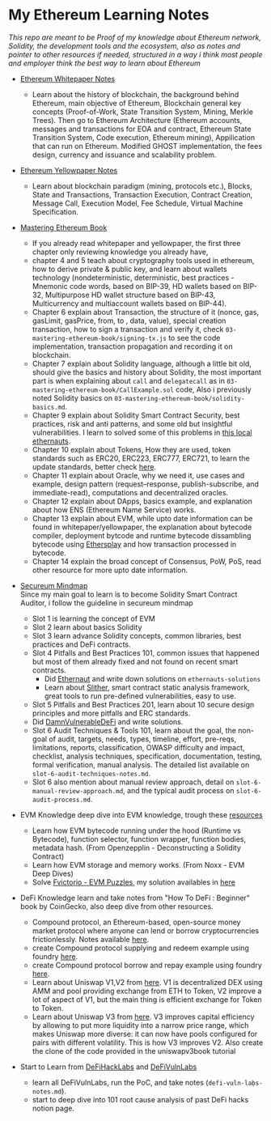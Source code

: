 # My Ethereum Learning Notes

_This repo are meant to be Proof of my knowledge about Ethereum network, Solidity, the development tools and the ecosystem, also as notes and pointer to other resources if needed, structured in a way i think most people and employer think the best way to learn about Ethereum_

- [Ethereum Whitepaper Notes](https://github.com/said017/ethereum-learning-notes/blob/main/01-ethereum-whitepaper-notes.md)
  - Learn about the history of blockchain, the background behind Ethereum, main objective of Ethereum, Blockchain general key concepts (Proof-of-Work, State Transition System, Mining, Merkle Trees). Then go to Ethereum Architecture (Ethereum accounts, messages and transactions for EOA and contract, Ethereum State Transition System, Code execution, Ethereum mining), Appilication that can run on Ethereum. Modified GHOST implementation, the fees design, currency and issuance and scalability problem.
- [Ethereum Yellowpaper Notes](https://github.com/said017/ethereum-learning-notes/blob/main/02-ethereum-yellowpaper-notes.md)

  - Learn about blockchain paradigm (mining, protocols etc.), Blocks, State and Transactions, Transaction Execution, Contract Creation, Message Call, Execution Model, Fee Schedule, Virtual Machine Specification.

- [Mastering Ethereum Book](https://github.com/ethereumbook/ethereumbook)

  - If you already read whitepaper and yellowpaper, the first three chapter only reviewing knowledge you already have,
  - chapter 4 and 5 teach about cryptography tools used in ethereum, how to derive private & public key, and learn about wallets technology (nondeterministic, deterministic, best practices - Mnemonic code words, based on BIP-39, HD wallets based on BIP-32, Multipurpose HD wallet structure based on BIP-43, Multicurrency and multiaccount wallets based on BIP-44).
  - Chapter 6 explain about Transaction, the structure of it (nonce, gas, gasLimit, gasPrice, from, to , data, value), special creation transaction, how to sign a transaction and verify it, check `03-mastering-ethereum-book/signing-tx.js` to see the code implementation, transaction propagation and recording it on blockchain.
  - Chapter 7 explain about Solidity language, although a little bit old, should give the basics and history about Solidity, the most important part is when explaining about `call` and `delegatecall` as in `03-mastering-ethereum-book/CallExample.sol` code, Also i previously noted Solidity basics on `03-mastering-ethereum-book/solidity-basics.md`.
  - Chapter 9 explain about Solidity Smart Contract Security, best practices, risk and anti patterns, and some old but insightful vulnerabilities. I learn to solved some of this problems in [this local ethernauts](https://github.com/said017/local-ethernauts).
  - Chapter 10 explain about Tokens, How they are used, token standards such as ERC20, ERC223, ERC777, ERC721, to learn the update standards, better check [here](https://ethereum.org/en/developers/docs/standards/tokens/#:~:text=Here%20are%20some%20of%20the,for%20artwork%20or%20a%20song).
  - Chapter 11 explain about Oracle, why we need it, use cases and example, design pattern (request–response, publish-subscribe, and immediate-read), computations and decentralized oracles.
  - Chapter 12 explain about DApps, basics example, and explanation about how ENS (Ethereum Name Service) works.
  - Chapter 13 explain about EVM, while upto date information can be found in whitepaper/yellowpaper, the explanation about bytecode compiler, deployment bytcode and runtime bytecode dissambling bytecode using [Ethersplay](https://github.com/crytic/ethersplay) and how transaction processed in bytecode.
  - Chapter 14 explain the broad concept of Consensus, PoW, PoS, read other resource for more upto date information.

- [Secureum Mindmap](https://github.com/x676f64/secureum-mind_map) \
  Since my main goal to learn is to become Solidity Smart Contract Auditor, i follow the guideline in secureum mindmap

  - Slot 1 is learning the concept of EVM
  - Slot 2 learn about basics Solidity
  - Slot 3 learn advance Solidity concepts, common libraries, best practices and DeFi contracts.
  - Slot 4 Pitfalls and Best Practices 101, common issues that happened but most of them already fixed and not found on recent smart contracts.
    - Did [Ethernaut](https://ethernaut.openzeppelin.com/) and write down solutions on `ethernauts-solutions`
    - Learn about [Slither](https://github.com/crytic/slither), smart contract static analysis framework, great tools to run pre-defined vulnerabilities, easy to use.
  - Slot 5 Pitfalls and Best Practices 201, learn about 10 secure design principles and more pitfalls and ERC standards.
  - Did [DamnVulnerableDeFi](https://github.com/said017/ethereum-learning-notes/tree/main/damn-vunerable-defi-solutions) and write solutions.
  - Slot 6 Audit Techniques & Tools 101, learn about the goal, the non-goal of audit, targets, needs, types, timeline, effort, pre-reqs, limitations, reports, classification, OWASP difficulty and impact, checklist, analysis techniques, specification, documentation, testing, formal verification, manual analysis. The detailed list available on `slot-6-audit-techniques-notes.md`.
  - Slot 6 also mention about manual review approach, detail on `slot-6-manual-review-approach.md`, and the typical audit process on `slot-6-audit-process.md`.

- EVM Knowledge
  deep dive into EVM knowledge, trough these [resources](https://noxx3xxon.notion.site/noxx3xxon/The-EVM-Handbook-bb38e175cc404111a391907c4975426d)

  - Learn how EVM bytecode running under the hood (Runtime vs Bytecode), function selector, function wrapper, function bodies, metadata hash. (From Openzepplin - Deconstructing a Solidity Contract)
  - Learn how EVM storage and memory works. (From Noxx - EVM Deep Dives)
  - Solve [Fvictorio - EVM Puzzles](https://github.com/fvictorio/evm-puzzles), my solution availables in [here](https://github.com/said017/ethereum-learning-notes/tree/main/evm-puzzles-solutions)

- DeFi Knowledge
  learn and take notes from "How To DeFi : Beginner" book by CoinGecko, also deep dive from other resources.
  - Compound protocol, an Ethereum-based, open-source money market protocol where anyone can lend or borrow cryptocurrencies frictionlessly. Notes available [here](https://github.com/said017/ethereum-learning-notes/tree/main/defi-projects-deep-dive).
  - create Compound protocol supplying and redeem example using foundry [here](https://github.com/said017/defi-examples/blob/main/test/CompoundErc20.t.sol).
  - create Compound protocol borrow and repay example using foundry [here](https://github.com/said017/defi-examples/blob/main/test/CompoundErc20Borrow.t.sol).
  - Learn about Uniswap V1,V2 from [here](https://uniswapv3book.com/). V1 is decentralized DEX using AMM and pool providing exchange from ETH to Token, V2 improve a lot of aspect of V1, but the main thing is efficient exchange for Token to Token.
  - Learn about Uniswap V3 from [here](https://uniswapv3book.com/). V3 improves capital efficiency by allowing to put more liquidity into a narrow price range, which makes Uniswap more diverse: it can now have pools configured for pairs with different volatility. This is how V3 improves V2. Also create the clone of the code provided in the uniswapv3book tutorial
- Start to Learn from [DeFiHackLabs](https://github.com/SunWeb3Sec/DeFiHackLabs) and [DeFiVulnLabs](https://github.com/SunWeb3Sec/DeFiVulnLabs)
  - learn all DeFiVulnLabs, run the PoC, and take notes (`defi-vuln-labs-notes.md`).
  - start to deep dive into 101 root cause analysis of past DeFi hacks notion page.
